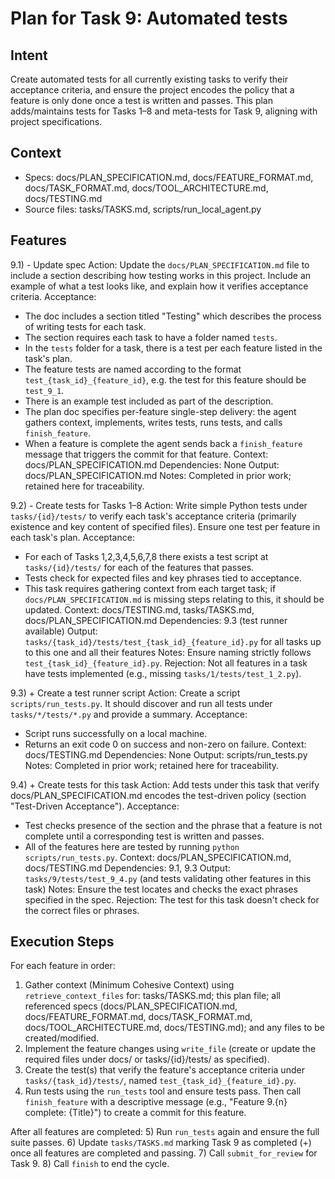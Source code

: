 # Plan for Task 9: Automated tests

## Intent
Create automated tests for all currently existing tasks to verify their acceptance criteria, and ensure the project encodes the policy that a feature is only done once a test is written and passes. This plan adds/maintains tests for Tasks 1–8 and meta-tests for Task 9, aligning with project specifications.

## Context
- Specs: docs/PLAN_SPECIFICATION.md, docs/FEATURE_FORMAT.md, docs/TASK_FORMAT.md, docs/TOOL_ARCHITECTURE.md, docs/TESTING.md
- Source files: tasks/TASKS.md, scripts/run_local_agent.py

## Features

9.1) - Update spec
   Action: Update the `docs/PLAN_SPECIFICATION.md` file to include a section describing how testing works in this project. Include an example of what a test looks like, and explain how it verifies acceptance criteria.
   Acceptance:
   - The doc includes a section titled "Testing" which describes the process of writing tests for each task.
   - The section requires each task to have a folder named `tests`.
   - In the `tests` folder for a task, there is a test per each feature listed in the task's plan.
   - The feature tests are named according to the format `test_{task_id}_{feature_id}`, e.g. the test for this feature should be `test_9_1`.
   - There is an example test included as part of the description.
   - The plan doc specifies per-feature single-step delivery: the agent gathers context, implements, writes tests, runs tests, and calls `finish_feature`.
   - When a feature is complete the agent sends back a `finish_feature` message that triggers the commit for that feature.
   Context: docs/PLAN_SPECIFICATION.md
   Dependencies: None
   Output: docs/PLAN_SPECIFICATION.md
   Notes: Completed in prior work; retained here for traceability.

9.2) - Create tests for Tasks 1–8
   Action: Write simple Python tests under `tasks/{id}/tests/` to verify each task's acceptance criteria (primarily existence and key content of specified files). Ensure one test per feature in each task's plan.
   Acceptance:
   - For each of Tasks 1,2,3,4,5,6,7,8 there exists a test script at `tasks/{id}/tests/` for each of the features that passes.
   - Tests check for expected files and key phrases tied to acceptance.
   - This task requires gathering context from each target task; if `docs/PLAN_SPECIFICATION.md` is missing steps relating to this, it should be updated.
   Context: docs/TESTING.md, tasks/TASKS.md, docs/PLAN_SPECIFICATION.md
   Dependencies: 9.3 (test runner available)
   Output: `tasks/{task_id}/tests/test_{task_id}_{feature_id}.py` for all tasks up to this one and all their features
   Notes: Ensure naming strictly follows `test_{task_id}_{feature_id}.py`.
   Rejection: Not all features in a task have tests implemented (e.g., missing `tasks/1/tests/test_1_2.py`).

9.3) + Create a test runner script
   Action: Create a script `scripts/run_tests.py`. It should discover and run all tests under `tasks/*/tests/*.py` and provide a summary.
   Acceptance:
   - Script runs successfully on a local machine.
   - Returns an exit code 0 on success and non-zero on failure.
   Context: docs/TESTING.md
   Dependencies: None
   Output: scripts/run_tests.py
   Notes: Completed in prior work; retained here for traceability.

9.4) + Create tests for this task
   Action: Add tests under this task that verify docs/PLAN_SPECIFICATION.md encodes the test-driven policy (section "Test-Driven Acceptance").
   Acceptance:
   - Test checks presence of the section and the phrase that a feature is not complete until a corresponding test is written and passes.
   - All of the features here are tested by running `python scripts/run_tests.py`.
   Context: docs/PLAN_SPECIFICATION.md, docs/TESTING.md
   Dependencies: 9.1, 9.3
   Output: `tasks/9/tests/test_9_4.py` (and tests validating other features in this task)
   Notes: Ensure the test locates and checks the exact phrases specified in the spec.
   Rejection: The test for this task doesn't check for the correct files or phrases.

## Execution Steps
For each feature in order:
1) Gather context (Minimum Cohesive Context) using `retrieve_context_files` for: tasks/TASKS.md; this plan file; all referenced specs (docs/PLAN_SPECIFICATION.md, docs/FEATURE_FORMAT.md, docs/TASK_FORMAT.md, docs/TOOL_ARCHITECTURE.md, docs/TESTING.md); and any files to be created/modified.
2) Implement the feature changes using `write_file` (create or update the required files under docs/ or tasks/{id}/tests/ as specified).
3) Create the test(s) that verify the feature's acceptance criteria under `tasks/{task_id}/tests/`, named `test_{task_id}_{feature_id}.py`.
4) Run tests using the `run_tests` tool and ensure tests pass. Then call `finish_feature` with a descriptive message (e.g., "Feature 9.{n} complete: {Title}") to create a commit for this feature.

After all features are completed:
5) Run `run_tests` again and ensure the full suite passes.
6) Update `tasks/TASKS.md` marking Task 9 as completed (+) once all features are completed and passing.
7) Call `submit_for_review` for Task 9.
8) Call `finish` to end the cycle.
